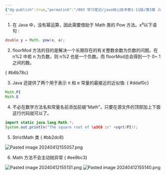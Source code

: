 ```yaml
---
{"dg-publish":true,"permalink":"/003 学习笔记/java核心技术卷1-11版/第3章 Java的基本程序设计结构/3.5 运算符/3.5.2 数学函数与常量/","dgPassFrontmatter":true,"created":"2024-04-12T15:26:13.955+08:00","updated":"2024-06-01T10:43:09.145+08:00"}
---
```


1. 在 Java 中，没有幂运算，因此需要借助于 Math 类的 Pow 方法。x<sup>a</sup>以下语句 :

```java
double y = Math. pow(x, a);
```

2. floorMod 方法的目的是解决一个长期存在的有关整数余数为负数的问题。在 n%2 中若 n 为负数，则 n%2 也是一个负数。而 floorMod总会得到一个 0~ 1之间的数。

{ #b6b78c}

3. Java 还提供了两个用于表示 π 和 e 常量的最接近的近似值:
{ #ddaf0c}


```java
Math.PI
Math.E
```

4. 不必在数学方法名和常量名前添加前缀“Math”，只要在源文件的顶部加上下面这行代码就可以了。

```java
import static java.lang.Math.*;
System.out.println("The square root of \u3C0 is" +sqrt(PI));
```

5. StrictMath 类
{ #bb2dc8}


![Pasted image 20240412155057.png](/img/user/$/$Sys999%20Attachment/Pasted%20image%2020240412155057.png)

6. Math 方法不会主动抛异常
{ #ee9bc3}


![Pasted image 20240412155131.png](/img/user/$/$Sys999%20Attachment/Pasted%20image%2020240412155131.png)
![Pasted image 20240412155140.png](/img/user/$/$Sys999%20Attachment/Pasted%20image%2020240412155140.png)